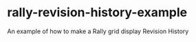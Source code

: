 rally-revision-history-example
==============================

An example of how to make a Rally grid display Revision History